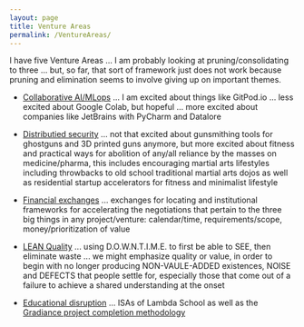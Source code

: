 ```yaml
---
layout: page
title: Venture Areas
permalink: /VentureAreas/
---
```


I have five Venture Areas ... I am probably looking at pruning/consolidating to three ... but, so far, that sort of framework just does not work because pruning and elimination seems to involve giving up on important themes.

  * [Collaborative AI/MLops](http://markbruns.github.io/collaborativeai/2017/12/15/Collaborative-AI.html) ... I am excited about things like GitPod.io ... less excited about Google Colab, but hopeful ... more excited about companies like JetBrains with PyCharm and Datalore

  * [Distributied security](http://markbruns.github.io/distsec/2017/11/15/Distributed-Security.html) ... not that excited about gunsmithing tools for ghostguns and 3D printed guns anymore, but more excited about fitness and practical ways for abolition of any/all reliance by the masses on medicine/pharma, this includes encouraging martial arts lifestyles including throwbacks to old school traditional martial arts dojos as well as residential startup accelerators for fitness and minimalist lifestyle

  * [Financial exchanges](http://markbruns.github.io/fintech/2017/10/15/Financial-Technology.html) ... exchanges for locating and institutional frameworks for accelerating the negotiations that pertain to the three big things in any project/venture: calendar/time, requirements/scope, money/prioritization of value

  * [LEAN Quality](http://markbruns.github.io/leanquality/2017/09/15/Lean-Quality.html) ... using D.O.W.N.T.I.M.E. to first be able to SEE, then eliminate waste ... we might emphasize quality or value, in order to begin with no longer producing NON-VAULE-ADDED existences, NOISE and DEFECTS that people settle for, especially those that come out of a failure to achieve a shared understanding at the onset

  * [Educational disruption](http://markbruns.github.io/edtech/2017/09/15/Education-Technology.html) ... ISAs of Lambda School as well as the [Gradiance project completion methodology](https://www.gradiance.com/tutorials.html)


